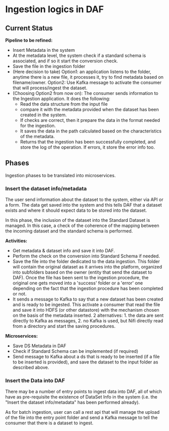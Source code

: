 # Ingestion logics in DAF

## Current Status
**Pipeline to be refined:**
- Insert Metadata in the system
- At the metadata level, the system check if a standard schema is associated, and if so it start the conversion check.
- Save the file in the ingestion folder
- (Here decision to take) Option1: an application listens to the folder, anytime there is a new file, it processes it, try to find metadata based on filename/owner. Option2: Use Kafka message to activate the consumer that will process/ingest the dataset.
- (Choosing Option2 from now on): The consumer sends information to the Ingestion application. It does the following:
  - Read the data structure from the input file
  - compare it with the metadata provided when the dataset has been created in the system.
  - If checks are correct, then it prepare the data in the format needed for the ingestion.
  - It saves the data in the path calculated based on the characteristics of the metadata.
  - Returns that the ingestion has been successfully completed, and store the log of the operation. If errors, it store the error info too.



## Phases
Ingestion phases to be translated into microservices.




### Insert the dataset info/metadata
The user send information about the dataset to the system, either via API or a form. The data get saved into the system and this tells DAF that a dataset exists and where it should expect data to be stored into the dataset.   

In this phase, the inclusion of the dataset into the Standard Dataset is managed. In this case, a check of the coherence of the mapping between the incoming dataset and the standard schema is performed.

**Activities:**
- Get metadata & dataset info and save it into DAF.
- Perform the check on the conversion into Standard Schema if needed.
- Save the file into the folder dedicated to the data ingestion. This folder will contain the original dataset as it arrives into the platform, organized into subfolders based on the owner (entity that send the dataset to DAF). Once the file has been sent to the ingestion procedure, the original one gets moved into a 'success' folder or a 'error' one depending on the fact that the ingestion procedure has been completed or not.
- It sends a message to Kafka to say that a new dataset has been created and is ready to be ingested. This activate a consumer that read the file and save it into HDFS (or other datastore) with the mechanism chosen on the basis of the metadata inserted. 2 alternatives: 1. the data are sent directly to Kafka as messages, 2. no Kafka is used, but Nifi directly read from a directory and start the saving procedures.

**Microservices:**
- Save DS Metadata in DAF
- Check if Standard Schema can be implemented (if required)
- Send message to Kafka about a ds that is ready to be inserted (if a file to be inserted is provided), and save the dataset to the input folder as described above.

### Insert the Data into DAF
There may be a number of entry points to ingest data into DAF, all of which have as pre-requisite the existence of DataSet Info in the system (i.e. the "Insert the dataset info/metadata" has been performed already).

As for batch ingestion, user can call a rest api that will manage the upload of the file into the entry point folder and send a Kafka message to tell the consumer that there is a dataset to ingest.
